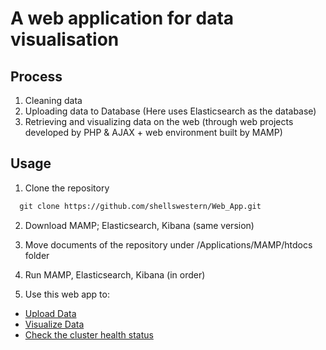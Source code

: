 # A web application for data visualisation

## Process
1. Cleaning data
2. Uploading data to Database (Here uses Elasticsearch as the database)
3. Retrieving and visualizing data on the web (through web projects developed by PHP & AJAX + web environment built by MAMP)

## Usage
1. Clone the repository
```markdown
  git clone https://github.com/shellswestern/Web_App.git
```
2. Download MAMP; Elasticsearch, Kibana (same version)

3. Move documents of the repository under /Applications/MAMP/htdocs folder

4. Run MAMP, Elasticsearch, Kibana (in order)

5. Use this web app to:
  * [Upload Data](http://localhost:8888/WebinterfaceDataMgt.php)
  * [Visualize Data](http://localhost:8888/WebinterfaceVisFilter.php)
  * [Check the cluster health status](http://localhost:9200/_cat/indices?v)

